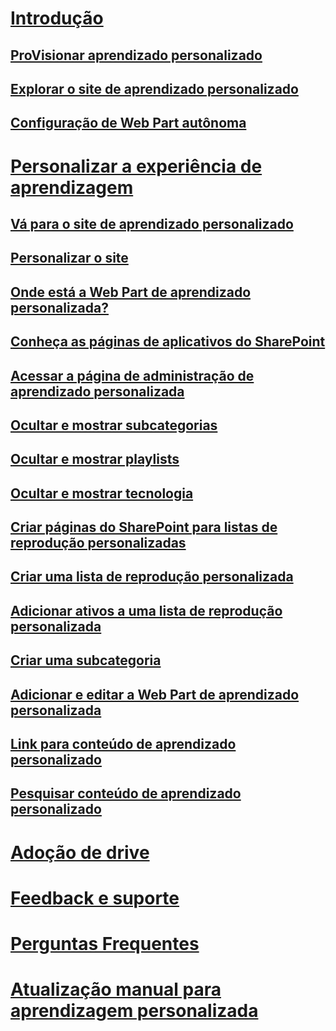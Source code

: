 # [Introdução](index.md)
## [ProVisionar aprendizado personalizado](installsitepackage.md)
## [Explorar o site de aprendizado personalizado](sitecontent.md)
## [Configuração de Web Part autônoma](custom_manualsetup.md)
# [Personalizar a experiência de aprendizagem](custom_overview.md)
## [Vá para o site de aprendizado personalizado](custom_goto.md)
## [Personalizar o site](custom_edithelp.md)
## [Onde está a Web Part de aprendizado personalizada?](custom_whereiswebpart.md)
## [Conheça as páginas de aplicativos do SharePoint](custom_apppages.md)
## [Acessar a página de administração de aprendizado personalizada](custom_accessadmin.md)
## [Ocultar e mostrar subcategorias](custom_hideshowsub.md)
## [Ocultar e mostrar playlists](custom_hideshowplaylists.md)
## [Ocultar e mostrar tecnologia](custom_hideshowtech.md)
## [Criar páginas do SharePoint para listas de reprodução personalizadas](custom_createnewpage.md)
## [Criar uma lista de reprodução personalizada](custom_createnewplaylist.md)
## [Adicionar ativos a uma lista de reprodução personalizada](custom_addassets.md)
## [Criar uma subcategoria](custom_createnewcat.md)
## [Adicionar e editar a Web Part de aprendizado personalizada](custom_addwebpart.md)
## [Link para conteúdo de aprendizado personalizado](custom_linking.md)
## [Pesquisar conteúdo de aprendizado personalizado](custom_search.md)
# [Adoção de drive](driveadoption.md)
# [Feedback e suporte](feedback.md)
# [Perguntas Frequentes](faq.md)
# [Atualização manual para aprendizagem personalizada](custom_upgrade.md)

